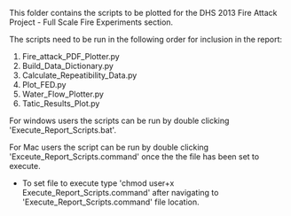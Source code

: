 [//]: <> ( Readme file for scripts in Part_II of DHS2013 Fire Attack Project)

This folder contains the scripts to be plotted for the DHS 2013 Fire Attack Project - Full Scale Fire Experiments section. 

The scripts need to be run in the following order for inclusion in the report:

1. Fire_attack_PDF_Plotter.py
2. Build_Data_Dictionary.py
3. Calculate_Repeatibility_Data.py
4. Plot_FED.py
5. Water_Flow_Plotter.py
6. Tatic_Results_Plot.py

For windows users the scripts can be run by double clicking 'Execute_Report_Scripts.bat'.


For Mac users the script can be run by double clicking 'Exceute_Report_Scripts.command' once the the file has been set to execute.
* To set file to execute type 'chmod user+x Execute_Report_Scripts.command' after navigating to 'Execute_Report_Scripts.command' file location.

